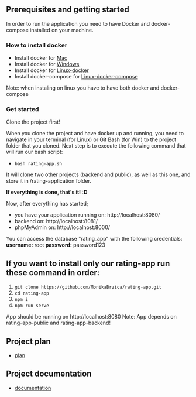 ## Prerequisites and getting started
In order to run the application you need to have Docker and docker-compose installed on your machine.

### How to install docker

- Install docker for [Mac](https://docs.docker.com/docker-for-mac/install/)
- Install docker for [Windows](https://docs.docker.com/docker-for-windows/install/)
- Install docker for [Linux-docker](https://docs.docker.com/engine/install/)
- Install docker-compose for [Linux-docker-compose](https://docs.docker.com/compose/install/)

Note: when instaling on linux you have to have both docker and docker-compose

### Get started

Clone the project first!

When you clone the project and have docker up and running, you need to navigate in your terminal (for Linux) or Git Bash (for Win) to the project folder that you cloned. Next step is to execute the following command that will run our bash script:

- ```bash rating-app.sh```

It will clone two other projects (backend and public), as well as this one, and store it in /rating-application folder. 

<b>If everything is done, that's it! :D</b>

Now, after everything has started;
- you have your application running on: http://localhost:8080/
- backend on: http://localhost:8081/
- phpMyAdmin on: http://localhost:8000/

 You can access the database "rating_app" with the following credentials: <b> username:</b> root <b> password:</b> password123

## If you want to install only our rating-app run these command in order:

1. ```git clone https://github.com/MonikaBrzica/rating-app.git```
2. ```cd rating-app```
3. ```npm i```
4. ```npm run serve```

App should be running on http://localhost:8080
Note: App depends on rating-app-public and rating-app-backend!

## Project plan

- [plan]

[plan]: https://docs.google.com/document/d/1O-3YSnG2QlStAvaewg9r7RYsU_tpwuup2dgsG0-afds/edit?usp=sharing

## Project documentation

- [documentation]

[documentation]: https://docs.google.com/document/d/1CybueXYo5BiqzhTG5U9wKOT_k3yE323dxa0Bbuwd2jA/edit


